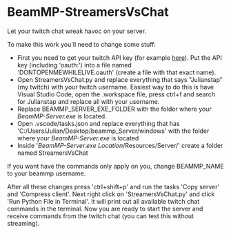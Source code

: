 # BeamMP-StreamersVsChat
Let your twitch chat wreak havoc on your server.

To make this work you'll need to change some stuff:
- First you need to get your twitch API key (for example [here](https://twitchapps.com/tmi/)). Put the API key (including 'oauth:') into a file named 'DONTOPENMEWHILELIVE.oauth' (create a file with that exact name). 
- Open StreamersVsChat.py and replace everything that says "Julianstap" (my twitch) with your twitch username. Easiest way to do this is have Visual Studio Code, open the .workspace file, press ctrl+f and search for Julianstap and replace all with your username.
- Replace BEAMMP_SERVER_EXE_FOLDER with the folder where your *BeamMP-Server.exe* is located.
- Open .vscode/tasks.json and replace everything that has 'C:/Users/Julian/Desktop/beammp_Server/windows' with the folder where your *BeamMP-Server.exe* is located
- Inside '*BeamMP-Server.exe Location*/Resources/Server/' create a folder named StreamersVsChat

If you want have the commands only apply on you, change BEAMMP_NAME to your beammp username.

After all these changes press 'ctrl+shift+p' and run the tasks 'Copy server' and 'Compress client'. Next right click on 'StreamersVsChat.py' and click 'Run Python File in Terminal'. It will print out all available twitch chat commands in the terminal.
Now you are ready to start the server and receive commands from the twitch chat (you can test this without streaming).
